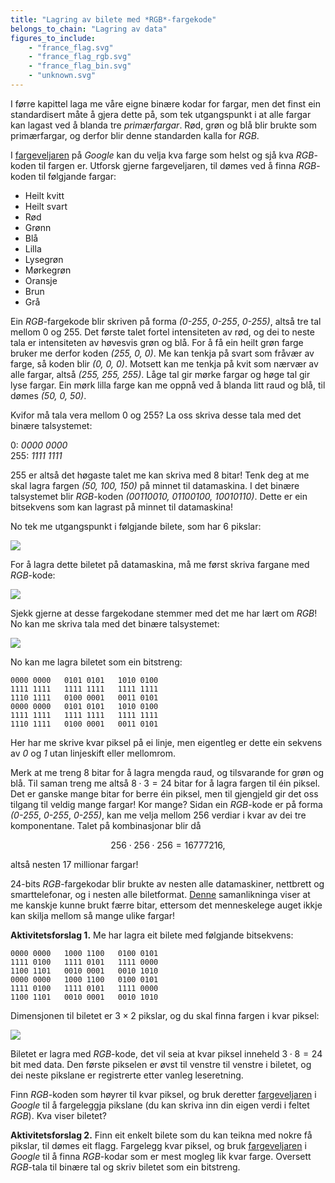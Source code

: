```yaml
---
title: "Lagring av bilete med *RGB*-fargekode"
belongs_to_chain: "Lagring av data"
figures_to_include:
	- "france_flag.svg"
	- "france_flag_rgb.svg"
	- "france_flag_bin.svg"
	- "unknown.svg"
---
```


I førre kapittel laga me våre eigne binære kodar for fargar, men det finst ein standardisert måte å gjera dette på, som tek utgangspunkt i at alle fargar kan lagast ved å blanda tre *primærfargar*. Rød, grøn og blå blir brukte som primærfargar, og derfor blir denne standarden kalla for *RGB*.

I [fargeveljaren](https://www.google.com/search?q=color%20selector) på *Google*  kan du velja kva farge som helst og sjå kva *RGB*-koden til fargen er. Utforsk gjerne fargeveljaren, til dømes ved å finna *RGB*-koden til følgjande fargar:
* Heilt kvitt
* Heilt svart
* Rød
* Grønn
* Blå
* Lilla
* Lysegrøn
* Mørkegrøn
* Oransje
* Brun
* Grå

Ein *RGB*-fargekode blir skriven på forma *(0-255*, *0-255*, *0-255)*, altså tre tal mellom 0 og 255. Det første talet fortel intensiteten av rød, og dei to neste tala er intensiteten av høvesvis grøn og blå. For å få ein heilt grøn farge bruker me derfor koden *(255, 0, 0)*. Me kan tenkja på svart som fråvær av farge, så koden  blir *(0, 0, 0)*. Motsett kan me tenkja på kvit som nærvær av alle fargar, altså *(255, 255, 255)*. Låge tal gir mørke fargar og høge tal gir lyse fargar. Ein mørk lilla farge kan me oppnå ved å blanda litt raud og blå, til dømes *(50, 0, 50)*.

Kvifor må tala vera mellom 0 og 255? La oss skriva desse tala med det binære talsystemet:

0: *0000 0000*   
255: *1111 1111*  

255 er altså det høgaste talet me kan skriva med 8 bitar! Tenk deg at me skal lagra fargen *(50, 100, 150)* på minnet til datamaskina. I det binære talsystemet blir *RGB*-koden *(00110010, 01100100, 10010110)*. Dette er ein bitsekvens som kan lagrast på minnet til datamaskina!


No tek me utgangspunkt i følgjande bilete, som har 6 pikslar:

<img src="/media/markdowncontent/assosiated_files/france_flag.svg">

For å lagra dette biletet på datamaskina, må me først skriva fargane med *RGB*-kode:

<img src="/media/markdowncontent/assosiated_files/france_flag_rgb.svg">

Sjekk gjerne at desse fargekodane stemmer med det me har lært om *RGB*! No kan me skriva tala med det binære talsystemet:

<img src="/media/markdowncontent/assosiated_files/france_flag_bin.svg">

No kan me lagra biletet som ein bitstreng:

```
0000 0000 	0101 0101	1010 0100
1111 1111	1111 1111	1111 1111
1110 1111	0100 0001	0011 0101
0000 0000 	0101 0101	1010 0100
1111 1111	1111 1111	1111 1111
1110 1111	0100 0001	0011 0101
```

Her har me skrive kvar piksel på ei linje, men eigentleg er dette ein sekvens av *0* og *1* utan linjeskift eller mellomrom.

Merk at me treng 8 bitar for å lagra mengda raud, og tilsvarande for grøn og blå. Til saman treng me altså $8\cdot 3 = 24$ bitar for å lagra fargen til éin piksel. Det er ganske mange bitar for berre éin piksel, men til gjengjeld gir det oss tilgang til veldig mange fargar! Kor mange? Sidan ein *RGB*-kode er på forma *(0-255*, *0-255*, *0-255)*, kan me velja mellom 256 verdiar i kvar av dei tre komponentane. Talet på kombinasjonar blir då

$$256\cdot 256 \cdot 256 = 16777216,$$

altså nesten 17 millionar fargar!

24-bits *RGB*-fargekodar blir brukte av nesten alle datamaskiner, nettbrett og smarttelefonar, og i nesten alle biletformat. [Denne](https://en.wikipedia.org/wiki/color_depth#Comparison) samanlikninga viser at me kanskje kunne brukt færre bitar, ettersom det menneskelege auget ikkje kan skilja mellom så mange ulike fargar!

**Aktivitetsforslag 1.** Me har lagra eit bilete med følgjande bitsekvens:

```
0000 0000	1000 1100	0100 0101
1111 0100	1111 0101	1111 0000
1100 1101	0010 0001	0010 1010
0000 0000	1000 1100	0100 0101
1111 0100	1111 0101	1111 0000
1100 1101	0010 0001	0010 1010
```

Dimensjonen til biletet er $3 \times 2$ pikslar, og du skal finna fargen i kvar piksel:

<img src="/media/markdowncontent/assosiated_files/unknown.svg">

Biletet er lagra med *RGB*-kode, det vil seia at kvar piksel inneheld $3\cdot 8 = 24$ bit med data. Den første pikselen er øvst til venstre til venstre i biletet, og dei neste pikslane er registrerte etter vanleg leseretning.

Finn *RGB*-koden som høyrer til kvar piksel, og bruk deretter [fargeveljaren](https://www.google.com/search?q=color%20selector)  i *Google* til å fargeleggja pikslane (du kan skriva inn din eigen verdi i feltet *RGB*). Kva viser biletet?

**Aktivitetsforslag 2.** Finn eit enkelt bilete som du kan teikna med nokre få pikslar, til dømes eit flagg. Fargelegg kvar piksel, og bruk [fargeveljaren](https://www.google.com/search?q=color%20selector)  i *Google* til å finna *RGB*-kodar som er mest mogleg lik kvar farge. Oversett *RGB*-tala til binære tal og skriv biletet som ein bitstreng.

